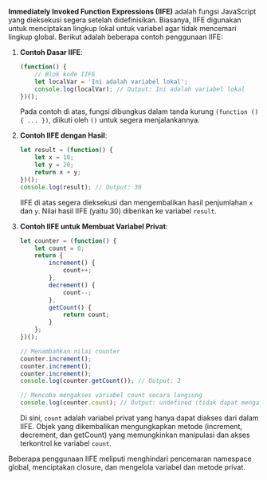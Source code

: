**Immediately Invoked Function Expressions (IIFE)** adalah fungsi JavaScript yang dieksekusi segera setelah didefinisikan. Biasanya, IIFE digunakan untuk menciptakan lingkup lokal untuk variabel agar tidak mencemari lingkup global. Berikut adalah beberapa contoh penggunaan IIFE:

1. **Contoh Dasar IIFE**:
   ```javascript
   (function() {
       // Blok kode IIFE
       let localVar = 'Ini adalah variabel lokal';
       console.log(localVar); // Output: Ini adalah variabel lokal
   })();
   ```
   Pada contoh di atas, fungsi dibungkus dalam tanda kurung `(function () { ... })`, diikuti oleh `()` untuk segera menjalankannya.

2. **Contoh IIFE dengan Hasil**:
   ```javascript
   let result = (function() {
       let x = 10;
       let y = 20;
       return x + y;
   })();
   console.log(result); // Output: 30
   ```
   IIFE di atas segera dieksekusi dan mengembalikan hasil penjumlahan `x` dan `y`. Nilai hasil IIFE (yaitu 30) diberikan ke variabel `result`.

3. **Contoh IIFE untuk Membuat Variabel Privat**:
   ```javascript
   let counter = (function() {
       let count = 0;
       return {
           increment() {
               count++;
           },
           decrement() {
               count--;
           },
           getCount() {
               return count;
           }
       };
   })();

   // Menambahkan nilai counter
   counter.increment();
   counter.increment();
   counter.increment();
   console.log(counter.getCount()); // Output: 3

   // Mencoba mengakses variabel count secara langsung
   console.log(counter.count); // Output: undefined (tidak dapat mengakses variabel privat)
   ```
   Di sini, `count` adalah variabel privat yang hanya dapat diakses dari dalam IIFE. Objek yang dikembalikan mengungkapkan metode (increment, decrement, dan getCount) yang memungkinkan manipulasi dan akses terkontrol ke variabel `count`.

Beberapa penggunaan IIFE meliputi menghindari pencemaran namespace global, menciptakan closure, dan mengelola variabel dan metode privat.